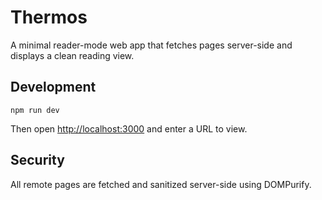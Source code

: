 # Thermos

A minimal reader-mode web app that fetches pages server-side and displays a clean reading view.

## Development

```
npm run dev
```

Then open [http://localhost:3000](http://localhost:3000) and enter a URL to view.

## Security

All remote pages are fetched and sanitized server-side using DOMPurify.
